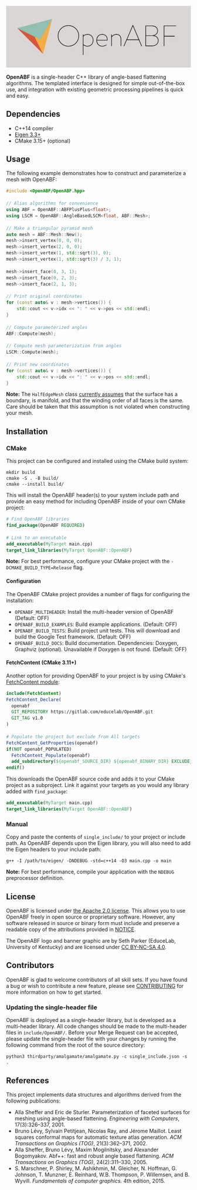 [![OpenABF](docs/images/banner.svg)](https://gitlab.com/educelab/OpenABF)

**OpenABF** is a single-header C++ library of angle-based flattening algorithms.
The templated interface is designed for simple out-of-the-box use, and 
integration with existing geometric processing pipelines is quick and easy.

## Dependencies
- C++14 compiler
- [Eigen 3.3+](http://eigen.tuxfamily.org/)
- CMake 3.15+ (optional)

## Usage
The following example demonstrates how to construct and parameterize a mesh 
with OpenABF: 
 
```c++
#include <OpenABF/OpenABF.hpp>

// Alias algorithms for convenience
using ABF = OpenABF::ABFPlusPlus<float>;
using LSCM = OpenABF::AngleBasedLSCM<float, ABF::Mesh>;

// Make a triangular pyramid mesh
auto mesh = ABF::Mesh::New();
mesh->insert_vertex(0, 0, 0);
mesh->insert_vertex(2, 0, 0);
mesh->insert_vertex(1, std::sqrt(3), 0);
mesh->insert_vertex(1, std::sqrt(3) / 3, 1);

mesh->insert_face(0, 3, 1);
mesh->insert_face(0, 2, 3);
mesh->insert_face(2, 1, 3);

// Print original coordinates
for (const auto& v : mesh->vertices()) {
    std::cout << v->idx << ": " << v->pos << std::endl;
}

// Compute parameterized angles
ABF::Compute(mesh);

// Compute mesh parameterization from angles
LSCM::Compute(mesh);

// Print new coordinates
for (const auto& v : mesh->vertices()) {
    std::cout << v->idx << ": " << v->pos << std::endl;
}
```
**Note:** The `HalfEdgeMesh` class 
[currently assumes](https://gitlab.com/educelab/OpenABF/-/issues/4) that the 
surface has a boundary, is manifold, and that the winding order of all faces is 
the same. Care should be taken that this assumption is not violated when 
constructing your mesh.

## Installation
### CMake
This project can be configured and installed using the CMake build system:

```shell
mkdir build
cmake -S . -B build/
cmake --install build/
```

This will install the OpenABF header(s) to your system include path and provide 
an easy method for including OpenABF inside of your own CMake project:

```cmake
# Find OpenABF libraries
find_package(OpenABF REQUIRED)

# Link to an executable
add_executable(MyTarget main.cpp)
target_link_libraries(MyTarget OpenABF::OpenABF)
```
  
**Note:** For best performance, configure your CMake project with the 
`-DCMAKE_BUILD_TYPE=Release` flag.

#### Configuration
The OpenABF CMake project provides a number of flags for configuring the 
installation:
- `OPENABF_MULTIHEADER`: Install the multi-header version of OpenABF 
  (Default: OFF)
- `OPENABF_BUILD_EXAMPLES`: Build example applications. (Default: OFF)
- `OPENABF_BUILD_TESTS`: Build project unit tests. This will download and build
  the Google Test framework. (Default: OFF)
- `OPENABF_BUILD_DOCS`: Build documentation. Dependencies: Doxygen, Graphviz
  (optional). Unavailable if Doxygen is not found. (Default: OFF)

#### FetchContent (CMake 3.11+)
Another option for providing OpenABF to your project is by using CMake's 
[FetchContent module](https://cmake.org/cmake/help/latest/module/FetchContent.html):

```cmake
include(FetchContent)
FetchContent_Declare(
  openabf
  GIT_REPOSITORY https://gitlab.com/educelab/OpenABF.git
  GIT_TAG v1.0
)

# Populate the project but exclude from All targets
FetchContent_GetProperties(openabf)
if(NOT openabf_POPULATED)
  FetchContent_Populate(openabf)
  add_subdirectory(${openabf_SOURCE_DIR} ${openabf_BINARY_DIR} EXCLUDE_FROM_ALL)
endif()
```

This downloads the OpenABF source code and adds it to your CMake project as a 
subproject. Link it against your targets as you would any library added with 
`find_package`:

```cmake
add_executable(MyTarget main.cpp)
target_link_libraries(MyTarget OpenABF::OpenABF)
```

### Manual
Copy and paste the contents of `single_include/` to your project or include 
path. As OpenABF depends upon the Eigen library, you will also need to add the 
Eigen headers to your include path:

```shell
g++ -I /path/to/eigen/ -DNDEBUG -std=c++14 -O3 main.cpp -o main
```

**Note:** For best performance, compile your application with the `NDEBUG` 
preprocessor definition.

## License
OpenABF is licensed under [the Apache 2.0 license](LICENSE). This allows you to 
use OpenABF freely in open source or proprietary software. However, any software 
released in source or binary form must include and preserve a readable copy of 
the attributions provided in [NOTICE](NOTICE).

The OpenABF logo and banner graphic are by Seth Parker (EduceLab, University 
of Kentucky) and are licensed under 
[CC BY-NC-SA 4.0](http://creativecommons.org/licenses/by-nc-sa/4.0/).

## Contributors
OpenABF is glad to welcome contributors of all skill sets. If you have found a 
bug or wish to contribute a new feature, please see 
[CONTRIBUTING](CONTRIBUTING.md) for more information on how to get started.

### Updating the single-header file
OpenABF is deployed as a single-header library, but is developed as a 
multi-header library. All code changes should be made to the multi-header 
files in `include/OpenABF/`. Before your Merge Request can be accepted, please 
update the single-header file with your changes by running the following 
command from the root of the source directory:

```shell
python3 thirdparty/amalgamate/amalgamate.py -c single_include.json -s .
```

## References
This project implements data structures and algorithms derived from the 
following publications:
* Alla Sheffer and Eric de Sturler. Parameterization of faceted surfaces for meshing using angle-based flattening. _Engineering with Computers_, 17(3):326–337, 2001.
* Bruno Lévy, Sylvain Petitjean, Nicolas Ray, and Jérome Maillot. Least squares conformal maps for automatic texture atlas generation. _ACM Transactions on Graphics (TOG)_, 21(3):362–371, 2002.
* Alla Sheffer, Bruno Lévy, Maxim Mogilnitsky, and Alexander Bogomyakov. Abf++: fast and robust angle based flattening. _ACM Transactions on Graphics (TOG)_, 24(2):311–330, 2005.
* S. Marschner, P. Shirley, M. Ashikhmin, M. Gleicher, N. Hoffman, G. Johnson, T. Munzner, E. Reinhard, W.B. Thompson, P. Willemsen, and B. Wyvill. _Fundamentals of computer graphics._ 4th edition, 2015.
